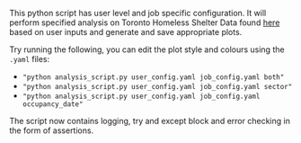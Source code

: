This python script has user level and job specific configuration. It will perform specified analysis on Toronto Homeless Shelter Data found [here](https://open.toronto.ca/dataset/daily-shelter-overnight-service-occupancy-capacity/) based on user inputs and generate and save appropriate plots. 

Try running the following, you can edit the plot style and colours using the `.yaml` files: 
- `"python analysis_script.py user_config.yaml job_config.yaml both"`
- `"python analysis_script.py user_config.yaml job_config.yaml sector"`
- `"python analysis_script.py user_config.yaml job_config.yaml occupancy_date"`

The script now contains logging, try and except block and error checking in the form of assertions.